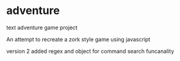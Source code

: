 # adventure
text adventure game project

An attempt to recreate a zork style game using javascript

version 2 added regex and object for command search funcanality
